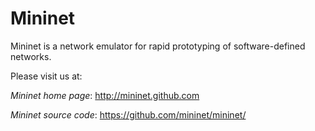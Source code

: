 Mininet
=======

Mininet is a network emulator for rapid prototyping of software-defined networks.

Please visit us at:

*Mininet home page*:    http://mininet.github.com

*Mininet source code*:  https://github.com/mininet/mininet/
